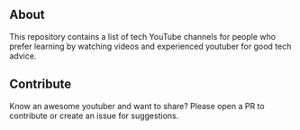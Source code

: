 ## About

This repository contains a list of tech YouTube channels for people who prefer learning by watching videos and experienced youtuber for good tech advice. 


## Contribute

Know an awesome youtuber and want to share? Please open a PR to contribute or create an issue for suggestions. 

